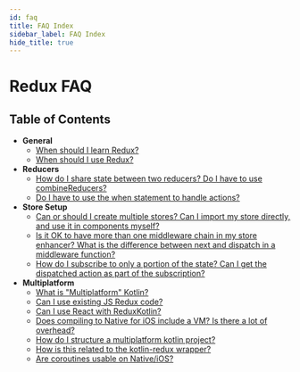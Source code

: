 ```yaml
---
id: faq
title: FAQ Index
sidebar_label: FAQ Index
hide_title: true
---
```


# Redux FAQ

## Table of Contents

- **General**
  - [When should I learn Redux?](faq/General.md#when-should-i-learn-redux)
  - [When should I use Redux?](faq/General.md#when-should-i-use-redux)
- **Reducers**
  - [How do I share state between two reducers? Do I have to use combineReducers?](faq/Reducers.md#how-do-i-share-state-between-two-reducers-do-i-have-to-use-combinereducers)
  - [Do I have to use the when statement to handle actions?](faq/Reducers.md#do-i-have-to-use-the-when-statement-to-handle-actions)
- **Store Setup**
  - [Can or should I create multiple stores? Can I import my store directly, and use it in components myself?](faq/StoreSetup.md#can-or-should-i-create-multiple-stores-can-i-import-my-store-directly-and-use-it-in-components-myself)
  - [Is it OK to have more than one middleware chain in my store enhancer? What is the difference between next and dispatch in a middleware function?](faq/StoreSetup.md#is-it-ok-to-have-more-than-one-middleware-chain-in-my-store-enhancer-what-is-the-difference-between-next-and-dispatch-in-a-middleware-function)
  - [How do I subscribe to only a portion of the state? Can I get the dispatched action as part of the subscription?](faq/StoreSetup.md#how-do-i-subscribe-to-only-a-portion-of-the-state-can-i-get-the-dispatched-action-as-part-of-the-subscription)
- **Multiplatform**
  - [What is "Multiplatform" Kotlin?](faq/Multiplatform.md#what-is-multiplatform-kotlin) 
  - [Can I use existing JS Redux code?](faq/Multiplatform.md#can-i-use-existing-js-redux-code)
  - [Can I use React with ReduxKotlin?](faq/Multiplatform.md#can-i-use-react-with-reduxkotlin)
  - [Does compiling to Native for iOS include a VM?  Is there a lot of overhead?](faq/Multiplatform.md#does-compiling-to-native-for-ios-include-a-vm-is-there-a-lot-of-overhead)
  - [How do I structure a multiplatform kotlin project?](faq/Multiplatform.md#how-do-i-structure-a-multiplatform-kotlin-project)
  - [How is this related to the kotlin-redux wrapper?](faq/Multiplatform.md#how-is-this-related-to-the-kotlin-redux-wrapper)
  - [Are coroutines usable on Native/iOS?](faq/Multiplatform.md#are-coroutines-usable-on-native-ios)

